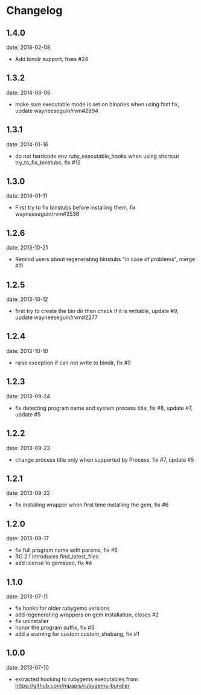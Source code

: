 # Changelog

## 1.4.0
date: 2018-02-08

- Add bindir support, fixes #24

## 1.3.2
date: 2014-06-06

- make sure executable mode is set on binaries when using fast fix, update wayneeseguin/rvm#2894

## 1.3.1
date: 2014-01-16

- do not hardcode env ruby_executable_hooks when using shortcut try_to_fix_binstubs, fix #12

## 1.3.0
date: 2014-01-11

- First try to fix binstubs before installing them, fix wayneeseguin/rvm#2536

## 1.2.6
date: 2013-10-21

- Remind users about regenerating binstubs "in case of problems", merge #11

## 1.2.5
date: 2013-10-12

-  first try to create the bin dir then check if it is writable, update #9, update wayneeseguin/rvm#2277

## 1.2.4
date: 2013-10-10

- raise exception if can not write to bindir, fix #9

## 1.2.3
date: 2013-09-24

- fix detecting program name and system process title, fix #8, update #7, update #5

## 1.2.2
date: 2013-09-23

- change process title only when supported by Process, fix #7, update #5

## 1.2.1
date: 2013-09-22

 - fix installing wrapper when first time installing the gem, fix #6

## 1.2.0
date: 2013-09-17

 - fix full program name with params, fix #5
 - RG 2.1 introduces find_latest_files
 - add license to gemspec, fix #4

## 1.1.0
date: 2013-07-11

 - fix hooks for older rubygems versions
 - add regenerating wrappers on gem installation, closes #2
 - fix uninstaller
 - honor the program suffix, fix #3
 - add a warning for custom custom_shebang, fix #1

## 1.0.0
date: 2013-07-10

 - extracted hooking to rubygems executables from https://github.com/mpapis/rubygems-bundler
